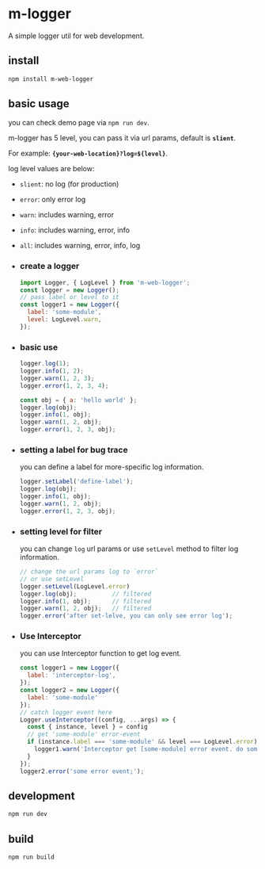 # m-logger

A simple logger util for web development.

## install

```sh
npm install m-web-logger
```

## basic usage

you can check demo page via `npm run dev`.

m-logger has 5 level, you can pass it via url params, default is **`slient`**.

For example: **`{your-web-location}?log=${level}`**.

log level values are below:

- `slient`: no log (for production)
- `error`: only error log
- `warn`: includes warning, error
- `info`: includes warning, error, info
- `all`: includes warning, error, info, log

- ### create a logger

  ```js
  import Logger, { LogLevel } from 'm-web-logger';
  const logger = new Logger();
  // pass label or level to it
  const logger1 = new Logger({
    label: 'some-module',
    level: LogLevel.warn,
  });
  ```

- ### basic use

  ```js
  logger.log(1);
  logger.info(1, 2);
  logger.warn(1, 2, 3);
  logger.error(1, 2, 3, 4);

  const obj = { a: 'hello world' };
  logger.log(obj);
  logger.info(1, obj);
  logger.warn(1, 2, obj);
  logger.error(1, 2, 3, obj);
  ```

- ### setting a label for bug trace

  you can define a label for more-specific log information.

  ```js
  logger.setLabel('define-label');
  logger.log(obj);
  logger.info(1, obj);
  logger.warn(1, 2, obj);
  logger.error(1, 2, 3, obj);
  ```

- ### setting level for filter

  you can change `log` url params or use `setLevel` method to filter log information.

  ```js
  // change the url params log to `error`
  // or use setLevel
  logger.setLevel(LogLevel.error)
  logger.log(obj);          // filtered
  logger.info(1, obj);      // filtered
  logger.warn(1, 2, obj);   // filtered
  logger.error('after set-lelve, you can only see error log');
  ```

- ### Use Interceptor

  you can use Interceptor function to get log event.

  ```js
  const logger1 = new Logger({
    label: 'interceptor-log',
  });
  const logger2 = new Logger({
    label: 'some-module'
  });
  // catch logger event here
  Logger.useInterceptor((config, ...args) => {
    const { instance, level } = config
    // get 'some-module' error-event
    if (instance.label === 'some-module' && level === LogLevel.error) {
      logger1.warn('Interceptor get [some-module] error event. do something');
    }
  });
  logger2.error('some error event;');
  ```

## development

```sh
npm run dev
```

## build

```sh
npm run build
```
